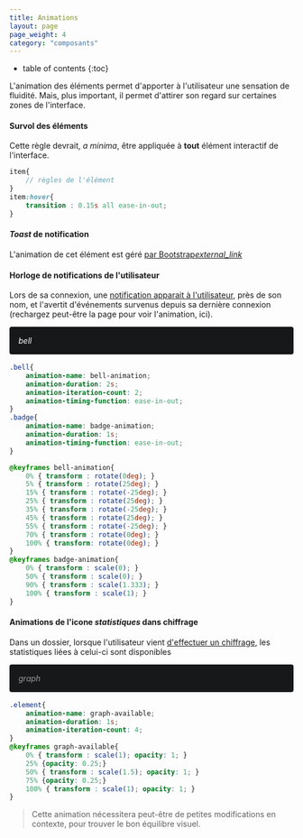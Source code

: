 ```yaml
---
title: Animations
layout: page
page_weight: 4
category: "composants"
---
```

* table of contents
{:toc}

L'animation des éléments permet d'apporter à l'utilisateur une sensation de fluidité. Mais, plus important, il permet d'attirer son regard sur certaines zones de l'interface.

#### Survol des éléments ####

Cette règle devrait, *a minima*, être appliquée à **tout** élément interactif de l'interface.

```scss
item{ 
    // règles de l'élément
}
item:hover{
    transition : 0.15s all ease-in-out;
}
```

#### *Toast* de notification ####

L'animation de cet élément est géré [ par Bootstrap<i class="ico">external_link</i>](https://getbootstrap.com/docs/4.5/components/toasts/#placement)

#### Horloge de notifications de l'utilisateur ####
Lors de sa connexion, une [notification apparait à l'utilisateur](comp.notifications.html#zone-utilisateur), près de son nom, et l'avertit d'événements survenus depuis sa dernière connexion (rechargez peut-être la page pour voir l'animation, ici).

<style type="text/css">
.bell-container{
	padding: 1rem;
	background: #17181A;
	margin-bottom: 1rem;
	border-radius: 4px;
}
	.bell{
		animation-name: bellNotification;
		animation-duration: 2s;
		animation-iteration-count: 2;
		animation-timing-function: ease-in-out;
		color: white;
}
.badge-bell{
	position: relative;
	left: -15px;
	top: -11px;
	animation-name: badgeNotification;
	animation-duration: 1s;
	animation-timing-function: ease-in-out;
}
	@keyframes bellNotification{
		0% { transform : rotate(0deg); }
		5% { transform : rotate(25deg); }
		15% { transform : rotate(-25deg); }
		25% { transform : rotate(25deg); }
		35% { transform : rotate(-25deg); }
		45% { transform : rotate(25deg); }
		55% { transform : rotate(-25deg); }
		70% { transform : rotate(0deg); }
		100% { transform: rotate(0deg); }
	}
	@keyframes badgeNotification{
		0% { transform : scale(0); }
		50% { transform : scale(0); }
		90% { transform : scale(1.5); }
		100% { transform : scale(1); }
	}
</style>

<div class="bell-container">
	<i class="ico ico-large bell">bell</i>
	<span class="badge badge-pill badge-info badge-bell">3</span>
</div>



```scss
.bell{
    animation-name: bell-animation;
    animation-duration: 2s;
    animation-iteration-count: 2;
    animation-timing-function: ease-in-out;
}
.badge{
    animation-name: badge-animation;
    animation-duration: 1s;
    animation-timing-function: ease-in-out;
}

@keyframes bell-animation{
    0% { transform : rotate(0deg); }
    5% { transform : rotate(25deg); }
    15% { transform : rotate(-25deg); }
    25% { transform : rotate(25deg); }
    35% { transform : rotate(-25deg); }
    45% { transform : rotate(25deg); }
    55% { transform : rotate(-25deg); }
    70% { transform : rotate(0deg); }
    100% { transform: rotate(0deg); }
}
@keyframes badge-animation{
    0% { transform : scale(0); }
    50% { transform : scale(0); }
    90% { transform : scale(1.333); }
    100% { transform : scale(1); }
}
```

#### Animations de l'icone *statistiques* dans chiffrage ####

Dans un dossier, lorsque l'utilisateur vient [d'effectuer un chiffrage](ui.dossiers.html), les statistiques liées à celui-ci sont disponibles

<style type="text/css">
.graph-container{
	padding: 1rem;
	background: #17181A;
	margin-bottom: 1rem;
	border-radius: 4px;
	color: white;
}
	.graph{
		animation-name: graphAvailable;
		animation-duration: 1s;
		animation-iteration-count: 4;
}
	@keyframes graphAvailable{
		0% { transform : scale(1); opacity: 1; }
		25% {opacity: 0.25;}
		50% { transform : scale(1.5); opacity: 1; }
		75% {opacity: 0.25;}
		100% { transform : scale(1); opacity: 1; }
	}
</style>

<div class="graph-container">
	<i class="ico ico-large graph">graph</i>
</div>

```scss
.element{
    animation-name: graph-available;
    animation-duration: 1s;
    animation-iteration-count: 4;
}
@keyframes graph-available{
    0% { transform : scale(1); opacity: 1; }
    25% {opacity: 0.25;}
    50% { transform : scale(1.5); opacity: 1; }
    75% {opacity: 0.25;}
    100% { transform : scale(1); opacity: 1; }
}
```

> Cette animation nécessitera peut-être de petites modifications en contexte, pour trouver le bon équilibre visuel.
